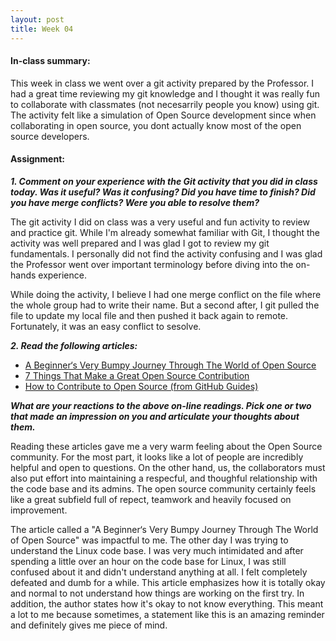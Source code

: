 ```yaml
---
layout: post
title: Week 04
---
```


#### In-class summary:

This week in class we went over a git activity prepared by the Professor. I had a great time reviewing my git knowledge and I thought it was really fun to collaborate with classmates (not necesarrily people you know) using git. The activity felt like a simulation of Open Source development since when collaborating in open source, you dont actually know most of the open source developers.

#### Assignment:

**_1. Comment on your experience with the Git activity that you did in class today. Was it useful? Was it confusing? Did you have time to finish? Did you have merge conflicts? Were you able to resolve them?_**

The git activity I did on class was a very useful and fun activity to review and practice git. While I'm already somewhat familiar with Git, I thought the activity was well prepared and I was glad I got to review my git fundamentals. I personally did not find the activity confusing and I was glad the Professor went over important terminology before diving into the on-hands experience.

While doing the activity, I believe I had one merge conflict on the file where the whole group had to write their name. But a second after, I git pulled the file to update my local file and then pushed it back again to remote. Fortunately, it was an easy conflict to sesolve.

**_2. Read the following articles:_**

- [A Beginner‘s Very Bumpy Journey Through The World of Open Source](https://www.freecodecamp.org/news/a-beginners-very-bumpy-journey-through-the-world-of-open-source-4d108d540b39/)
- [7 Things That Make a Great Open Source Contribution](https://blog.newrelic.com/engineering/open-source-contribution/)
- [How to Contribute to Open Source (from GitHub Guides)](https://opensource.guide/how-to-contribute/)

**_What are your reactions to the above on-line readings. Pick one or two that made an impression on you and articulate your thoughts about them._**

Reading these articles gave me a very warm feeling about the Open Source community. For the most part, it looks like a lot of people are incredibly helpful and open to questions. On the other hand, us, the collaborators must also put effort into maintaining a respecful, and thoughful relationship with the code base and its admins. The open source community certainly feels like a great subfield full of repect, teamwork and heavily focused on improvement.

The article called a "A Beginner‘s Very Bumpy Journey Through The World of Open Source" was impactful to me. The other day I was trying to understand the Linux code base. I was very much intimidated and after spending a little over an hour on the code base for Linux, I was still confused about it and didn't understand anything at all. I felt completely defeated and dumb for a while.
This article emphasizes how it is totally okay and normal to not understand how things are working on the first try. In addition, the author states how it's okay to not know everything. This meant a lot to me because sometimes, a statement like this is an amazing reminder and definitely gives me piece of mind.
